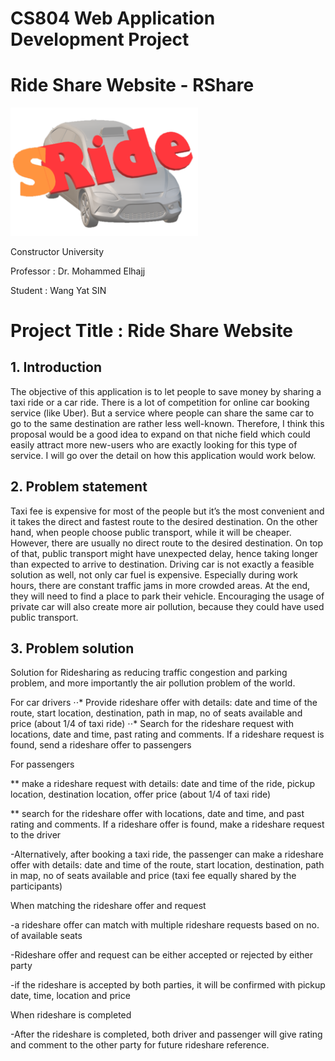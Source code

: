 # CS804 Web Application Development Project
# Ride Share Website - RShare 
<img src="https://github.com/wangyat15/RideShare/blob/c9d9061dd8352d291e153a6a7dfcfa10eec69a78/SRide%20Logo.png" width="300"/>

Constructor University

Professor : Dr. Mohammed Elhajj

Student   : Wang Yat SIN


# Project Title : Ride Share Website

## 1.	Introduction

The objective of this application is to let people to save money by sharing a taxi ride or a car ride. There is a lot of competition for online car booking service (like Uber). But a service where people can share the same car to go to the same destination are rather less well-known. Therefore, I think this proposal would be a good idea to expand on that niche field which could easily attract more new-users who are exactly looking for this type of service. I will go over the detail on how this application would work below.

## 2.	Problem statement

Taxi fee is expensive for most of the people but it’s the most convenient and it takes the direct and fastest route to the desired destination. On the other hand, when people choose public transport, while it will be cheaper. However, there are usually no direct route to the desired destination. On top of that, public transport might have unexpected delay, hence taking longer than expected to arrive to destination. Driving car is not exactly a feasible solution as well, not only car fuel is expensive. Especially during work hours, there are constant traffic jams in more crowded areas. At the end, they will need to find a place to park their vehicle. Encouraging the usage of private car will also create more air pollution, because they could have used public transport.

## 3.	Problem solution

Solution for Ridesharing as reducing traffic congestion and parking problem, and more importantly the air pollution problem of the world.

For car drivers
⋅⋅* Provide rideshare offer with details: date and time of the route, start location, destination, path in map, no of seats available and price (about 1/4 of taxi ride)
⋅⋅* Search for the rideshare request with locations, date and time, past rating and comments.  If a rideshare request is found, send a rideshare offer to passengers

For passengers 

** make a rideshare request with details: date and time of the ride, pickup location, destination location, offer price (about 1/4 of taxi ride)

** search for the rideshare offer with locations, date and time, and past rating and comments.  If a rideshare offer is found, make a rideshare request to the driver

-Alternatively, after booking a taxi ride, the passenger can make a rideshare offer with details: date and time of the route, start location, destination, path in map, no of seats available and price (taxi fee equally shared by the participants)

When matching the rideshare offer and request

-a rideshare offer can match with multiple rideshare requests based on no. of available seats

-Rideshare offer and request can be either accepted or rejected by either party 

-if the rideshare is accepted by both parties, it will be confirmed with pickup date, time, location and price

When rideshare is completed

-After the rideshare is completed, both driver and passenger will give rating and comment to the other party for future rideshare reference.


